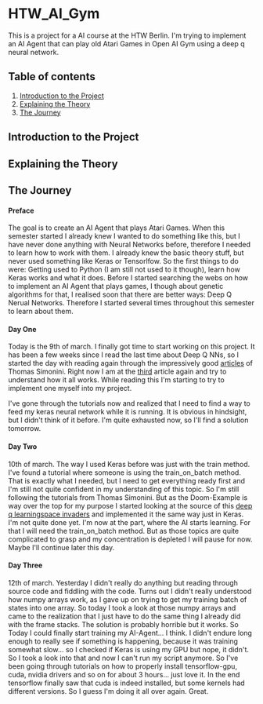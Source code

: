 # HTW_AI_Gym
This is a project for a AI course at the HTW Berlin. I'm trying to implement an AI Agent that can play old Atari Games in Open AI Gym using a deep q neural network.
## Table of contents
1. [Introduction to the Project](#introduction-to-the-project)
2. [Explaining the Theory](#explaining-the-theory)
3. [The Journey](#the-journey)

## Introduction to the Project

## Explaining the Theory

## The Journey

#### Preface
The goal is to create an AI Agent that plays Atari Games.
When this semester started I already knew I wanted to do something like this, but I have never done anything with Neural Networks before,
therefore I needed to learn how to work with them. I already knew the basic theory stuff, but never used something like Keras or Tensorlfow.
So the first things to do were: Getting used to Python (I am still not used to it though), learn how Keras works and what it does.
Before I started searching the webs on how to implement an AI Agent that plays games, I though about genetic algorithms for that, 
I realised soon that there are better ways: Deep Q Nerual Networks. Therefore I started several times throughout this semester to
learn about them.

#### Day One
Today is the 9th of march. I finally got time to start working on this project. It has been a few weeks since I read the last time
about Deep Q NNs, so I started the day with reading again through the impressively good [articles](https://medium.freecodecamp.org/an-introduction-to-reinforcement-learning-4339519de419 "First Article of this series") 
of Thomas Simonini. Right now I am at the [third](https://medium.freecodecamp.org/an-introduction-to-deep-q-learning-lets-play-doom-54d02d8017d8 "Starting to learn about Deep Q NN")
article again and try to understand how it all works. While reading this I'm starting to try to implement one myself into my project.

I've gone through the tutorials now and realized that I need to find a way to feed my keras neural network while it is running. It is obvious in hindsight, but I didn't think of it before. I'm quite exhausted now, so I'll find a solution tomorrow.

#### Day Two
10th of march. The way I used Keras before was just with the train method. I've found a tutorial where someone is using the train_on_batch method. That is exactly what I needed, but I need to get everything ready first and I'm still not quite confident in my understanding of this topic. So I'm still following the tutorials from Thomas Simonini. But as the Doom-Example is way over the top for my purpose I started looking at the source of this [deep q learningspace invaders](https://github.com/simoninithomas/Deep_reinforcement_learning_Course/blob/master/Deep%20Q%20Learning/Space%20Invaders/DQN%20Atari%20Space%20Invaders.ipynb) and implemented it the same way just in Keras. I'm not quite done yet. I'm now at the part, where the AI starts learning. For that I will need the train_on_batch method. But as those topics are quite complicated to grasp and my concentration is depleted I will pause for now. Maybe I'll continue later this day.

#### Day Three
12th of march. Yesterday I didn't really do anything but reading through source code and fiddling with the code. Turns out I didn't really understood how numpy arrays work, as I gave up on trying to get my training batch of states into one array. So today I took a look at those numpy arrays and came to the realization that I just have to do the same thing I already did with the frame stacks. The solution is probably horrible but it works. So Today I could finally start training my AI-Agent... I think. I didn't endure long enough to really see if something is happening, because it was training somewhat slow... so I checked if Keras is using my GPU but nope, it didn't. So I took a look into that and now I can't run my script anymore. So I've been going through tutorials on how to properly install tensorflow-gpu, cuda, nvidia drivers and so on for about 3 hours... just love it.
In the end tensorflow finally saw that cuda is indeed installed, but some kernels had different versions. So I guess I'm doing it all over again. Great.
